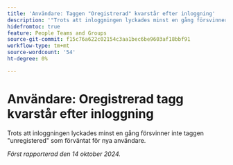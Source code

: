 ```yaml
---
title: 'Användare: Taggen "Oregistrerad" kvarstår efter inloggning'
description: '"Trots att inloggningen lyckades minst en gång försvinner inte taggen "unregistered" som förväntat för nya användare."'
hidefromtoc: true
feature: People Teams and Groups
source-git-commit: f15c76a622c02154c3aa1bec6be9603af18bbf91
workflow-type: tm+mt
source-wordcount: '54'
ht-degree: 0%

---
```


# Användare: Oregistrerad tagg kvarstår efter inloggning

Trots att inloggningen lyckades minst en gång försvinner inte taggen &quot;unregistered&quot; som förväntat för nya användare.

_Först rapporterad den 14 oktober 2024._
